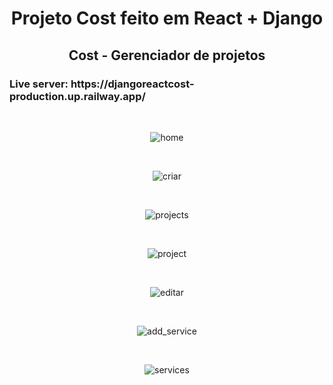 <div align="center">
  <h1>Projeto Cost feito em React + Django</h1>
  <h2>Cost - Gerenciador de projetos</h2>
  
  
  
</div>

<h3>Live server: https://djangoreactcost-production.up.railway.app/</h3>
<br>

<div align="center">
  
  ![home](https://github.com/GiorgioMorello/django_react_cost/assets/99151447/ce058990-e2a2-4820-b6ed-b8b948d37ff9)

  
  <br>
  
  ![criar](https://github.com/GiorgioMorello/django_react_cost/assets/99151447/ea44d3a3-b95e-44f5-9c46-e0d9695a307c)

  
  <br>
  
  ![projects](https://github.com/GiorgioMorello/django_react_cost/assets/99151447/300e1287-039c-49fd-b0e7-57610b61bae4)

 
  <br>
  
  ![project](https://github.com/GiorgioMorello/django_react_cost/assets/99151447/dcd9f2f0-9138-41e9-ba10-649f6a524d9e)

  <br>
  
  ![editar](https://github.com/GiorgioMorello/django_react_cost/assets/99151447/635d5e24-5cc2-4d29-8f18-4ef64c8ecf44)
  
  <br>
  
  ![add_service](https://github.com/GiorgioMorello/django_react_cost/assets/99151447/e21ca657-5c48-4f31-9e84-334d4a06dd2c)

  
  <br>
  
![services](https://github.com/GiorgioMorello/django_react_cost/assets/99151447/3b16d1be-7015-4b6b-8678-df25ff87b907)

  


</div>


